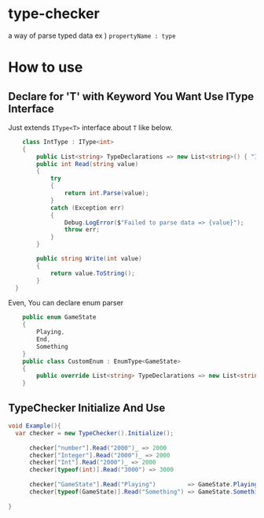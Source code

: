 # type-checker
 a way of parse typed data ex ) `propertyName : type`

# How to use

## Declare for 'T' with Keyword You Want Use IType Interface
Just extends `IType<T>` interface about `T` like below.

```cs  
    class IntType : IType<int>
    {
        public List<string> TypeDeclarations => new List<string>() { "Int", "Number", "Integer" }; 
        public int Read(string value)
        {
            try
            {
                return int.Parse(value);
            }
            catch (Exception err)
            {
                Debug.LogError($"Failed to parse data => {value}");
                throw err;
            }
        }

        public string Write(int value)
        {
            return value.ToString();
        } 
  }
```
Even, You can declare enum parser

```cs
    public enum GameState
    { 
        Playing,
        End,
        Something
    } 
    public class CustomEnum : EnumType<GameState>
    {
        public override List<string> TypeDeclarations => new List<string>(){ "GameState"};
    }
```


## 

## TypeChecker Initialize And Use

```cs
void Example(){
  var checker = new TypeChecker().Initialize();
  
      checker["number"].Read("2000")_ => 2000 
      checker["Integer"].Read("2000")_ => 2000
      checker["Int"].Read("2000")_ => 2000
      checker[typeof(int)].Read("3000") => 3000 
      
      checker["GameState"].Read("Playing")         => GameState.Playing
      checker[typeof(GameState)].Read("Something") => GameState.Something
       
}
```
 
 
